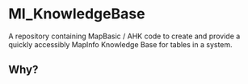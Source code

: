 # MI_KnowledgeBase
A repository containing MapBasic / AHK code to create and provide a quickly accessibly MapInfo Knowledge Base for tables in a system.

## Why?
